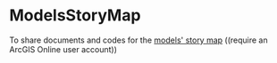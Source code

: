 # ModelsStoryMap
To share documents and codes for the [models' story map](https://storymaps.arcgis.com/stories/19986f22d25345679d10875ba766c3fe) ((require an ArcGIS Online user account))
